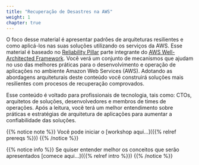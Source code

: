 ```yaml
---
title: "Recuperação de Desastres na AWS"
weight: 1
chapter: true
---
```


O foco desse material é apresentar padrões de arquiteturas resilientes e como aplicá-los nas suas soluções utilizando os serviços da AWS. 
Esse material é baseado no [Reliability Pillar](https://d1.awsstatic.com/whitepapers/architecture/AWS-Reliability-Pillar.pdf?ref=reliability-refarch) parte integrante do [AWS Well-Architected Framework](https://aws.amazon.com/architecture/well-architected/?ref=reliability-refarch). 
Você verá um conjunto de mecanismos que ajudam no uso das melhores práticas para o desenvolvimento e operação de aplicações no ambiente Amazon Web Services (AWS). Adotando as abordagens arquiteturais deste conteúdo você construirá soluções mais resilientes com procesos de recuperação comprovados.

Esse conteúdo é voltado para profissionais de tecnologia, tais como: CTOs, arquitetos de soluções, desenvolvedores e membros de times de operações. 
Após a leitura, você terá um melhor entendimento sobre práticas e estratégias de arquitetura de aplicações para aumentar a confiabilidade das soluções.

{{% notice note %}}
Você pode iniciar o [workshop aqui...]({{% relref prereqs %}})
{{% /notice %}}

{{% notice info %}}
Se quiser entender melhor os conceitos que serão apresentados [comece aqui...]({{% relref intro %}})
{{% /notice %}}

